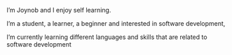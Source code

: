 I’m Joynob and I enjoy self learning.

I’m a student, a learner, a beginner and interested in software development,

I’m currently learning different languages and skills that are related to software development

<!---
joynob124/joynob124 is a ✨ special ✨ repository because its `README.md` (this file) appears on your GitHub profile.
You can click the Preview link to take a look at your changes.
--->
